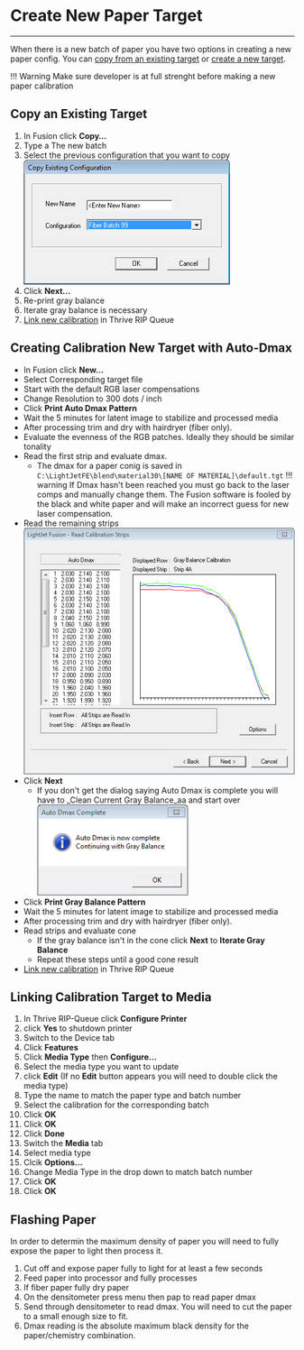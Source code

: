 # Create New Paper Target

---

When there is a new batch of paper you have two options in creating a new paper config. You can [copy from an existing target](#copy-an-existing-target) or [create a new target](#creating-calibration-new-target-with-auto-dmax).

!!! Warning
    Make sure developer is at full strenght before making a new paper calibration


## Copy an Existing Target

1. In Fusion click **Copy…**
2. Type a The new batch
3. Select the previous configuration that you want to copy  
![ ](/images/fusion-copy-config.png)
4. Click **Next…**
5. Re-print gray balance
6. Iterate gray balance is necessary
7. [Link new calibration](#linking-calibration-target-to-media) in Thrive RIP Queue


## Creating Calibration New Target with Auto-Dmax

- In Fusion click **New…**
- Select Corresponding target file
- Start with the default RGB laser compensations
- Change Resolution to 300 dots / inch
- Click **Print Auto Dmax Pattern**
- Wait the 5 minutes for latent image to stabilize and processed media
- After processing trim and dry with hairdryer (fiber only).
- Evaluate the evenness of the RGB patches. Ideally they should be similar tonality
- Read the first strip and evaluate dmax.
    - The dmax for a paper conig is saved in `C:\LightJetFE\blend\material30\[NAME OF MATERIAL]\default.tgt`
!!! warning
    If Dmax hasn't been reached you must go back to the laser comps and manually change them. The Fusion software is fooled by the black and white paper and will make an incorrect guess for new laser compensation.
- Read the remaining strips  
![](/images/fusion-dmax-strips.png)
- Click **Next**
    - If you don't get the dialog saying Auto Dmax is complete you will have to _Clean Current Gray Balance_aa and start over  
![](/images/fusion-auto-dmax-complete.png)
- Click **Print Gray Balance Pattern**
- Wait the 5 minutes for latent image to stabilize and processed media
- After processing trim and dry with hairdryer (fiber only).
- Read strips and evaluate cone
    - If the gray balance isn't in the cone click **Next** to **Iterate Gray Balance**
    - Repeat these steps until a good cone result
- [Link new calibration](#linking-calibration-target-to-media) in Thrive RIP Queue

## Linking Calibration Target to Media

1. In Thrive RIP-Queue click **Configure Printer**
2. click **Yes** to shutdown printer
3. Switch to the Device tab
4. Click **Features**
5. Click **Media Type** then **Configure…**
6. Select the media type you want to update
7. click **Edit** (If no **Edit** button appears you will need to double click the media type)
8. Type the name to match the paper type and batch number
9. Select the calibration for the corresponding batch
10. Click **OK**
11. Click **OK**
12. Click **Done**
13. Switch the **Media** tab
14. Select media type
15. Clcik **Options…**
16. Change Media Type in the drop down to match batch number
17. Click **OK**
18. Click **OK**


## Flashing Paper

In order to determin the maximum density of paper you will need to fully expose the paper to light then process it.

1. Cut off and expose paper fully to light for at least a few seconds
2. Feed paper into processor and fully processes
3. If fiber paper fully dry paper
4. On the densitometer press menu then pap to read paper dmax
5. Send through densitometer to read dmax. You will need to cut the paper to a small enough size to fit.
6. Dmax reading is the absolute maximum black density for the paper/chemistry combination.


